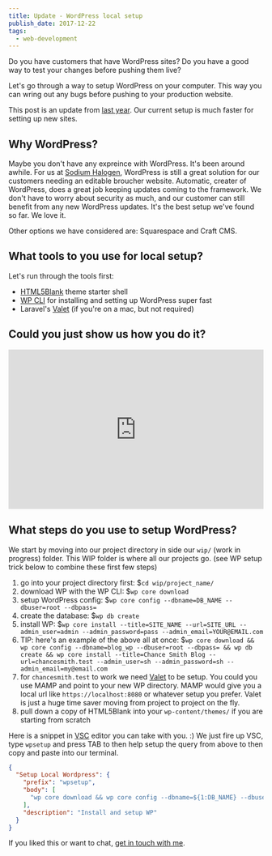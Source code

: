 ```yaml
---
title: Update - WordPress local setup
publish_date: 2017-12-22
tags:
  - web-development
---
```


Do you have customers that have WordPress sites?
Do you have a good way to test your changes before pushing them live?

Let's go through a way to setup WordPress on your computer. This way you can wring out any bugs before pushing to your production website.

This post is an update from [last year](https://blog.chancesmith.org/2016/06/13/local-wordpress-development-setup/). Our current setup is much faster for setting up new sites.

## Why WordPress?

Maybe you don't have any expreince with WordPress. It's been around awhile. For us at [Sodium Halogen](https://sodiumhalogen.com?ref=csio), WordPress is still a great solution for our customers needing an editable broucher website. Automatic, creater of WordPress, does a great job keeping updates coming to the framework. We don't have to worry about security as much, and our customer can still benefit from any new WordPress updates. It's the best setup we've found so far. We love it.

Other options we have considered are: Squarespace and Craft CMS.

## What tools to you use for local setup?

Let's run through the tools first:

- [HTML5Blank](https://github.com/html5blank/html5blank) theme starter shell
- [WP CLI](https://wp-cli.org/) for installing and setting up WordPress super fast
- Laravel's [Valet](https://laravel.com/docs/5.5/valet) (if you're on a mac, but not required)

## Could you just show us how you do it?

<iframe width="100%" height="315" src="https://www.youtube.com/embed/Es1O-3THM2E" frameborder="0" gesture="media" allow="encrypted-media" allowfullscreen></iframe>

## What steps do you use to setup WordPress?

We start by moving into our project directory in side our `wip/` (work in progress) folder. This WIP folder is where all our projects go.
(see WP setup trick below to combine these first few steps)

1. go into your project directory first: \$`cd wip/project_name/`
1. download WP with the WP CLI: \$`wp core download`
1. setup WordPress config: \$`wp core config --dbname=DB_NAME --dbuser=root --dbpass=`
1. create the database: \$`wp db create`
1. install WP: \$`wp core install --title=SITE_NAME --url=SITE_URL --admin_user=admin --admin_password=pass --admin_email=YOUR@EMAIL.com`
1. TIP: here's an example of the above all at once: \$`wp core download && wp core config --dbname=blog_wp --dbuser=root --dbpass= && wp db create && wp core install --title=Chance Smith Blog --url=chancesmith.test --admin_user=sh --admin_password=sh --admin_email=my@email.com`
1. for `chancesmith.test` to work we need [Valet](https://laravel.com/docs/5.5/valet#installation) to be setup. You could you use MAMP and point to your new WP directory. MAMP would give you a local url like `https://localhost:8080` or whatever setup you prefer. Valet is just a huge time saver moving from project to project on the fly.
1. pull down a copy of HTML5Blank into your `wp-content/themes/` if you are starting from scratch

Here is a snippet in [VSC](https://code.visualstudio.com/) editor you can take with you. :)
We just fire up VSC, type `wpsetup` and press TAB to then help setup the query from above to then copy and paste into our terminal.

```json
{
  "Setup Local Wordpress": {
    "prefix": "wpsetup",
    "body": [
      "wp core download && wp core config --dbname=${1:DB_NAME} --dbuser=root --dbpass= && wp db create && wp core install --title=${2:SITE_NAME} --url=${3:SITE_URL} --admin_user=admin --admin_password=pass --admin_email=${4:YOUR@EMAIL.com}"
    ],
    "description": "Install and setup WP"
  }
}
```

If you liked this or want to chat, [get in touch with me](https://twitter.com/Chance_Smith).
